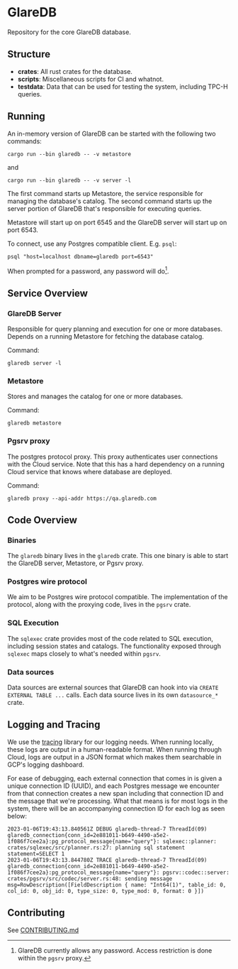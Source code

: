 # GlareDB

Repository for the core GlareDB database.

## Structure

- **crates**: All rust crates for the database. 
- **scripts**: Miscellaneous scripts for CI and whatnot.
- **testdata**: Data that can be used for testing the system, including TPC-H queries.

## Running

An in-memory version of GlareDB can be started with the following two commands:

``` shell
cargo run --bin glaredb -- -v metastore
```

and

``` shell
cargo run --bin glaredb -- -v server -l
```

The first command starts up Metastore, the service responsible for managing the
database's catalog. The second command starts up the server portion of GlareDB
that's responsible for executing queries.

Metastore will start up on port 6545 and the GlareDB server will start up on
port 6543.

To connect, use any Postgres compatible client. E.g. `psql`:

``` shell
psql "host=localhost dbname=glaredb port=6543"
```

When prompted for a password, any password will do[^1].

## Service Overview

### GlareDB Server

Responsible for query planning and execution for one or more databases. Depends
on a running Metastore for fetching the database catalog.

Command:

``` shell
glaredb server -l
```

### Metastore

Stores and manages the catalog for one or more databases.

Command:

``` shell
glaredb metastore
```

### Pgsrv proxy

The postgres protocol proxy. This proxy authenticates user connections with the
Cloud service. Note that this has a hard dependency on a running Cloud service
that knows where database are deployed.

Command:

``` shell
glaredb proxy --api-addr https://qa.glaredb.com
```

## Code Overview

### Binaries

The `glaredb` binary lives in the `glaredb` crate. This one binary is able to
start the GlareDB server, Metastore, or Pgsrv proxy.

### Postgres wire protocol

We aim to be Postgres wire protocol compatible. The implementation of the
protocol, along with the proxying code, lives in the `pgsrv` crate.

### SQL Execution

The `sqlexec` crate provides most of the code related to SQL execution,
including session states and catalogs. The functionality exposed through
`sqlexec` maps closely to what's needed within `pgsrv`.

### Data sources

Data sources are external sources that GlareDB can hook into via `CREATE
EXTERNAL TABLE ...` calls. Each data source lives in its own `datasource_*`
crate.

## Logging and Tracing

We use the [tracing](https://docs.rs/tracing/latest/tracing/) library for our logging needs. When running locally,
these logs are output in a human-readable format. When running through Cloud,
logs are output in a JSON format which makes them searchable in GCP's logging
dashboard.

For ease of debugging, each external connection that comes in is given a unique
connection ID (UUID), and each Postgres message we encounter from that
connection creates a new span including that connection ID and the message that
we're processing. What that means is for most logs in the system, there will be
an accompanying connection ID for each log as seen below:

``` text
2023-01-06T19:43:13.840561Z DEBUG glaredb-thread-7 ThreadId(09) glaredb_connection{conn_id=2e881011-b649-4490-a5e2-1f086f7cee2a}:pg_protocol_message{name="query"}: sqlexec::planner: crates/sqlexec/src/planner.rs:27: planning sql statement statement=SELECT 1
2023-01-06T19:43:13.844780Z TRACE glaredb-thread-7 ThreadId(09) glaredb_connection{conn_id=2e881011-b649-4490-a5e2-1f086f7cee2a}:pg_protocol_message{name="query"}: pgsrv::codec::server: crates/pgsrv/src/codec/server.rs:48: sending message msg=RowDescription([FieldDescription { name: "Int64(1)", table_id: 0, col_id: 0, obj_id: 0, type_size: 0, type_mod: 0, format: 0 }])
```

## Contributing

See [CONTRIBUTING.md](CONTRIBUTING.md)

[^1]: GlareDB currently allows any password. Access restriction is done within
    the `pgsrv` proxy.
